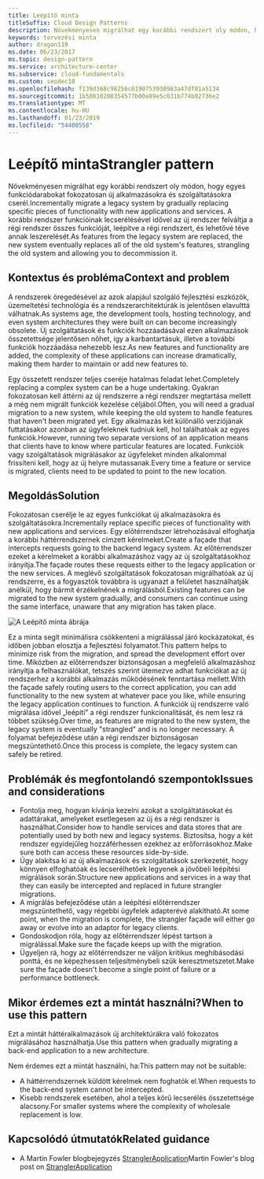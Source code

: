 ```yaml
---
title: Leépítő minta
titleSuffix: Cloud Design Patterns
description: Növekményesen migrálhat egy korábbi rendszert oly módon, hogy egyes funkciódarabokat fokozatosan új alkalmazásokra és szolgáltatásokra cserél.
keywords: tervezési minta
author: dragon119
ms.date: 06/23/2017
ms.topic: design-pattern
ms.service: architecture-center
ms.subservice: cloud-fundamentals
ms.custom: seodec18
ms.openlocfilehash: f139d368c98256c0190753930983a47df81a5134
ms.sourcegitcommit: 1b50810208354577b00e89e5c031b774b02736e2
ms.translationtype: MT
ms.contentlocale: hu-HU
ms.lasthandoff: 01/23/2019
ms.locfileid: "54480558"
---
```

# <a name="strangler-pattern"></a><span data-ttu-id="00a9e-104">Leépítő minta</span><span class="sxs-lookup"><span data-stu-id="00a9e-104">Strangler pattern</span></span>

<span data-ttu-id="00a9e-105">Növekményesen migrálhat egy korábbi rendszert oly módon, hogy egyes funkciódarabokat fokozatosan új alkalmazásokra és szolgáltatásokra cserél.</span><span class="sxs-lookup"><span data-stu-id="00a9e-105">Incrementally migrate a legacy system by gradually replacing specific pieces of functionality with new applications and services.</span></span> <span data-ttu-id="00a9e-106">A korábbi rendszer funkcióinak lecserélésével idővel az új rendszer felváltja a régi rendszer összes funkcióját, leépítve a régi rendszert, és lehetővé téve annak leszerelését.</span><span class="sxs-lookup"><span data-stu-id="00a9e-106">As features from the legacy system are replaced, the new system eventually replaces all of the old system's features, strangling the old system and allowing you to decommission it.</span></span>

## <a name="context-and-problem"></a><span data-ttu-id="00a9e-107">Kontextus és probléma</span><span class="sxs-lookup"><span data-stu-id="00a9e-107">Context and problem</span></span>

<span data-ttu-id="00a9e-108">A rendszerek öregedésével az azok alapjául szolgáló fejlesztési eszközök, üzemeltetési technológia és a rendszerarchitektúrák is jelentősen elavulttá válhatnak.</span><span class="sxs-lookup"><span data-stu-id="00a9e-108">As systems age, the development tools, hosting technology, and even system architectures they were built on can become increasingly obsolete.</span></span> <span data-ttu-id="00a9e-109">Új szolgáltatások és funkciók hozzáadásával ezen alkalmazások összetettsége jelentősen nőhet, így a karbantartásuk, illetve a további funkciók hozzáadása nehezebb lesz.</span><span class="sxs-lookup"><span data-stu-id="00a9e-109">As new features and functionality are added, the complexity of these applications can increase dramatically, making them harder to maintain or add new features to.</span></span>

<span data-ttu-id="00a9e-110">Egy összetett rendszer teljes cseréje hatalmas feladat lehet.</span><span class="sxs-lookup"><span data-stu-id="00a9e-110">Completely replacing a complex system can be a huge undertaking.</span></span> <span data-ttu-id="00a9e-111">Gyakran fokozatosan kell áttérni az új rendszerre a régi rendszer megtartása mellett a még nem migrált funkciók kezelése céljából.</span><span class="sxs-lookup"><span data-stu-id="00a9e-111">Often, you will need a gradual migration to a new system, while keeping the old system to handle features that haven't been migrated yet.</span></span> <span data-ttu-id="00a9e-112">Egy alkalmazás két különálló verziójának futtatásakor azonban az ügyfeleknek tudniuk kell, hol találhatóak az egyes funkciók.</span><span class="sxs-lookup"><span data-stu-id="00a9e-112">However, running two separate versions of an application means that clients have to know where particular features are located.</span></span> <span data-ttu-id="00a9e-113">Funkciók vagy szolgáltatások migrálásakor az ügyfeleket minden alkalommal frissíteni kell, hogy az új helyre mutassanak.</span><span class="sxs-lookup"><span data-stu-id="00a9e-113">Every time a feature or service is migrated, clients need to be updated to point to the new location.</span></span>

## <a name="solution"></a><span data-ttu-id="00a9e-114">Megoldás</span><span class="sxs-lookup"><span data-stu-id="00a9e-114">Solution</span></span>

<span data-ttu-id="00a9e-115">Fokozatosan cserélje le az egyes funkciókat új alkalmazásokra és szolgáltatásokra.</span><span class="sxs-lookup"><span data-stu-id="00a9e-115">Incrementally replace specific pieces of functionality with new applications and services.</span></span> <span data-ttu-id="00a9e-116">Egy előtérrendszer létrehozásával elfoghatja a korábbi háttérrendszernek címzett kérelmeket.</span><span class="sxs-lookup"><span data-stu-id="00a9e-116">Create a façade that intercepts requests going to the backend legacy system.</span></span> <span data-ttu-id="00a9e-117">Az előtérrendszer ezeket a kérelmeket a korábbi alkalmazáshoz vagy az új szolgáltatásokhoz irányítja.</span><span class="sxs-lookup"><span data-stu-id="00a9e-117">The façade routes these requests either to the legacy application or the new services.</span></span> <span data-ttu-id="00a9e-118">A meglévő szolgáltatások fokozatosan migrálhatóak az új rendszerre, és a fogyasztók továbbra is ugyanazt a felületet használhatják anélkül, hogy bármit érzékelnének a migrálásból.</span><span class="sxs-lookup"><span data-stu-id="00a9e-118">Existing features can be migrated to the new system gradually, and consumers can continue using the same interface, unaware that any migration has taken place.</span></span>

![A Leépítő minta ábrája](./_images/strangler.png)

<span data-ttu-id="00a9e-120">Ez a minta segít minimálisra csökkenteni a migrálással járó kockázatokat, és időben jobban elosztja a fejlesztési folyamatot.</span><span class="sxs-lookup"><span data-stu-id="00a9e-120">This pattern helps to minimize risk from the migration, and spread the development effort over time.</span></span> <span data-ttu-id="00a9e-121">Miközben az előtérrendszer biztonságosan a megfelelő alkalmazáshoz irányítja a felhasználókat, tetszés szerint ütemezve adhat funkciókat az új rendszerhez a korábbi alkalmazás működésének fenntartása mellett.</span><span class="sxs-lookup"><span data-stu-id="00a9e-121">With the façade safely routing users to the correct application, you can add functionality to the new system at whatever pace you like, while ensuring the legacy application continues to function.</span></span> <span data-ttu-id="00a9e-122">A funkciók új rendszerre való migrálása idővel „leépíti” a régi rendszer funkcionalitását, és nem lesz rá többet szükség.</span><span class="sxs-lookup"><span data-stu-id="00a9e-122">Over time, as features are migrated to the new system, the legacy system is eventually "strangled" and is no longer necessary.</span></span> <span data-ttu-id="00a9e-123">A folyamat befejeződése után a régi rendszer biztonságosan megszüntethető.</span><span class="sxs-lookup"><span data-stu-id="00a9e-123">Once this process is complete, the legacy system can safely be retired.</span></span>

## <a name="issues-and-considerations"></a><span data-ttu-id="00a9e-124">Problémák és megfontolandó szempontok</span><span class="sxs-lookup"><span data-stu-id="00a9e-124">Issues and considerations</span></span>

- <span data-ttu-id="00a9e-125">Fontolja meg, hogyan kívánja kezelni azokat a szolgáltatásokat és adattárakat, amelyeket esetlegesen az új és a régi rendszer is használhat.</span><span class="sxs-lookup"><span data-stu-id="00a9e-125">Consider how to handle services and data stores that are potentially used by both new and legacy systems.</span></span> <span data-ttu-id="00a9e-126">Biztosítsa, hogy a két rendszer egyidejűleg hozzáférhessen ezekhez az erőforrásokhoz.</span><span class="sxs-lookup"><span data-stu-id="00a9e-126">Make sure both can access these resources side-by-side.</span></span>
- <span data-ttu-id="00a9e-127">Úgy alakítsa ki az új alkalmazások és szolgáltatások szerkezetét, hogy könnyen elfoghatóak és lecserélhetőek legyenek a jövőbeli leépítési migrálások során.</span><span class="sxs-lookup"><span data-stu-id="00a9e-127">Structure new applications and services in a way that they can easily be intercepted and replaced in future strangler migrations.</span></span>
- <span data-ttu-id="00a9e-128">A migrálás befejeződése után a leépítési előtérrendszer megszüntethető, vagy régebbi ügyfelek adapterévé alakítható.</span><span class="sxs-lookup"><span data-stu-id="00a9e-128">At some point, when the migration is complete, the strangler façade will either go away or evolve into an adaptor for legacy clients.</span></span>
- <span data-ttu-id="00a9e-129">Gondoskodjon róla, hogy az előtérrendszer lépést tartson a migrálással.</span><span class="sxs-lookup"><span data-stu-id="00a9e-129">Make sure the façade keeps up with the migration.</span></span>
- <span data-ttu-id="00a9e-130">Ügyeljen rá, hogy az előtérrendszer ne váljon kritikus meghibásodási ponttá, és ne képezhessen teljesítménybeli szűk keresztmetszetet.</span><span class="sxs-lookup"><span data-stu-id="00a9e-130">Make sure the façade doesn't become a single point of failure or a performance bottleneck.</span></span>

## <a name="when-to-use-this-pattern"></a><span data-ttu-id="00a9e-131">Mikor érdemes ezt a mintát használni?</span><span class="sxs-lookup"><span data-stu-id="00a9e-131">When to use this pattern</span></span>

<span data-ttu-id="00a9e-132">Ezt a mintát háttéralkalmazások új architektúrákra való fokozatos migrálásához használhatja.</span><span class="sxs-lookup"><span data-stu-id="00a9e-132">Use this pattern when gradually migrating a back-end application to a new architecture.</span></span>

<span data-ttu-id="00a9e-133">Nem érdemes ezt a mintát használni, ha:</span><span class="sxs-lookup"><span data-stu-id="00a9e-133">This pattern may not be suitable:</span></span>

- <span data-ttu-id="00a9e-134">A háttérrendszernek küldött kérelmek nem foghatók el.</span><span class="sxs-lookup"><span data-stu-id="00a9e-134">When requests to the back-end system cannot be intercepted.</span></span>
- <span data-ttu-id="00a9e-135">Kisebb rendszerek esetében, ahol a teljes körű lecserélés összetettsége alacsony.</span><span class="sxs-lookup"><span data-stu-id="00a9e-135">For smaller systems where the complexity of wholesale replacement is low.</span></span>

## <a name="related-guidance"></a><span data-ttu-id="00a9e-136">Kapcsolódó útmutatók</span><span class="sxs-lookup"><span data-stu-id="00a9e-136">Related guidance</span></span>

- <span data-ttu-id="00a9e-137">A Martin Fowler blogbejegyzés [StranglerApplication](https://www.martinfowler.com/bliki/StranglerApplication.html)</span><span class="sxs-lookup"><span data-stu-id="00a9e-137">Martin Fowler's blog post on [StranglerApplication](https://www.martinfowler.com/bliki/StranglerApplication.html)</span></span>
